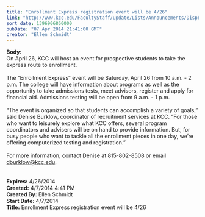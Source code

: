 ```yaml
---
title: "Enrollment Express registration event will be 4/26"
link: "http://www.kcc.edu/FacultyStaff/update/Lists/Announcements/DispForm.aspx?ID=1463"
sort_date: 1396906860000
pubDate: "07 Apr 2014 21:41:00 GMT"
creator: "Ellen Schmidt"
---
```


<div><b>Body:</b> <div class="ExternalClassD1F0E1C47137496CAEAF93DF8E2899C7"><div>
<div>On April 26, KCC will host an event for prospective students to take the express route to enrollment.</div>
<div><br />The “Enrollment Express” event will be Saturday, April 26 from 10 a.m. - 2 p.m. The college will have information about programs as well as the opportunity to take admissions tests, meet advisors, register and apply for financial aid. Admissions testing will be open from 9 a.m. - 1 p.m.</div>
<div> </div>
<div>“The event is organized so that students can accomplish a variety of goals,” said Denise Burklow, coordinator of recruitment services at KCC. “For those who want to leisurely explore what KCC offers, several program coordinators and advisers will be on hand to provide information. But, for busy people who want to tackle all the enrollment pieces in one day, we’re offering computerized testing and registration.”</div>
<div> </div>
<div>For more information, contact Denise at 815-802-8508 or email <a href="mailto:dburklow@kcc.edu">dburklow@kcc.edu</a>.</div>
<div> </div>
<div> </div></div></div></div>
<div><b>Expires:</b> 4/26/2014</div>
<div><b>Created:</b> 4/7/2014 4:41 PM</div>
<div><b>Created By:</b> Ellen Schmidt</div>
<div><b>Start Date:</b> 4/7/2014</div>
<div><b>Title:</b> Enrollment Express registration event will be 4/26</div>
